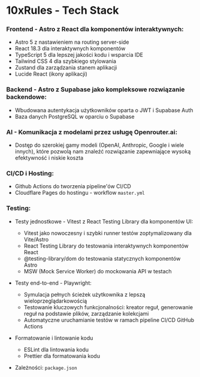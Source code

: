 # 10xRules - Tech Stack

### Frontend - Astro z React dla komponentów interaktywnych:

- Astro 5 z nastawieniem na routing server-side
- React 18.3 dla interaktywnych komponentów
- TypeScript 5 dla lepszej jakości kodu i wsparcia IDE
- Tailwind CSS 4 dla szybkiego stylowania
- Zustand dla zarządzania stanem aplikacji
- Lucide React (ikony aplikacji)

### Backend - Astro z Supabase jako kompleksowe rozwiązanie backendowe:

- Wbudowana autentykacja użytkowników oparta o JWT i Supabase Auth
- Baza danych PostgreSQL w oparciu o Supabase

### AI - Komunikacja z modelami przez usługę Openrouter.ai:

- Dostęp do szerokiej gamy modeli (OpenAI, Anthropic, Google i wiele innych), które pozwolą nam znaleźć rozwiązanie zapewniające wysoką efektywność i niskie koszta

### CI/CD i Hosting:

- Github Actions do tworzenia pipeline'ów CI/CD
- Cloudflare Pages do hostingu - workflow `master.yml`

### Testing:

- Testy jednostkowe - Vitest z React Testing Library dla komponentów UI:

  - Vitest jako nowoczesny i szybki runner testów zoptymalizowany dla Vite/Astro
  - React Testing Library do testowania interaktywnych komponentów React
  - @testing-library/dom do testowania statycznych komponentów Astro
  - MSW (Mock Service Worker) do mockowania API w testach

- Testy end-to-end - Playwright:

  - Symulacja pełnych ścieżek użytkownika z lepszą wieloprzeglądarkowością
  - Testowanie kluczowych funkcjonalności: kreator reguł, generowanie reguł na podstawie plików, zarządzanie kolekcjami
  - Automatyczne uruchamianie testów w ramach pipeline CI/CD GitHub Actions

- Formatowanie i lintowanie kodu

  - ESLint dla lintowania kodu
  - Prettier dla formatowania kodu

- Zależności: `package.json`
